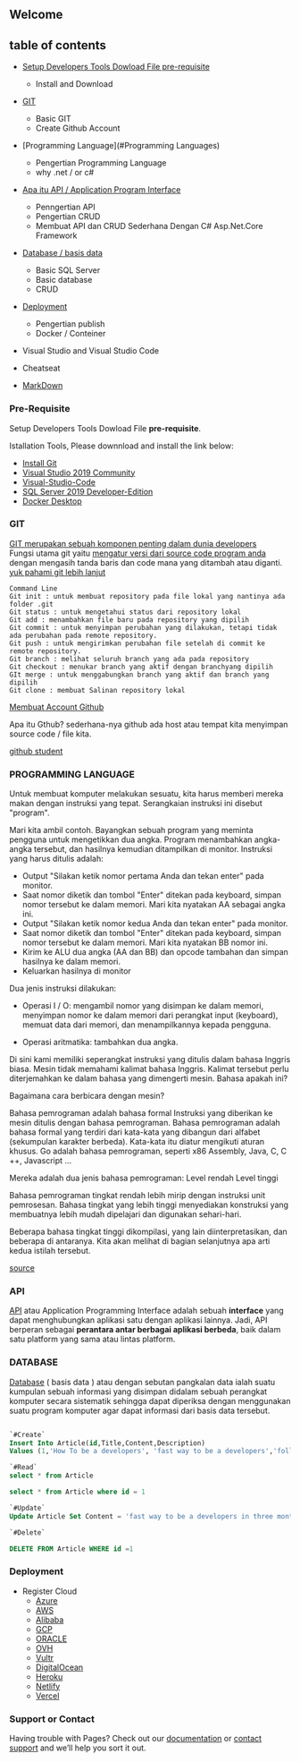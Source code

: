 ## Welcome 

## table of contents
- [Setup Developers Tools Dowload File pre-requisite](#Pre-Requisite)
  - Install and Download   
- [GIT](#git)
  - Basic GIT
  - Create  Github Account      
- [Programming Language](#Programming Languages)
  - Pengertian Programming Language
  - why .net / or c# 
- [Apa itu API / Application Program Interface](#api)
  - Penngertian API
  - Pengertian CRUD
  - Membuat API dan CRUD Sederhana Dengan C# Asp.Net.Core Framework 
- [Database / basis data](#database)
  - Basic SQL Server
  - Basic database
  - CRUD
- [Deployment](#deployment)
  - Pengertian publish
  - Docker / Conteiner
  

- Visual Studio and Visual Studio Code
- Cheatseat
- [MarkDown](#markdownn)


### Pre-Requisite
Setup Developers Tools Dowload File **pre-requisite**.

Istallation  Tools, Please downnload and install the link below:

- [Install Git](https://git-scm.com/download/win)
- [Visual Studio 2019 Community](https://visualstudio.microsoft.com/downloads/)
- [Visual-Studio-Code](https://code.visualstudio.com/)
- [SQL Server 2019 Developer-Edition](https://go.microsoft.com/fwlink/?linkid=866662)
- [Docker Desktop](https://www.docker.com/products/docker-desktop)

### GIT
[GIT merupakan sebuah komponen penting dalam dunia developers](https://idcloudhost.com/mengenal-apa-itu-git-serta-manfaat-dan-fiturnya-untuk-developer/)  
Fungsi utama git yaitu [mengatur versi dari source code program anda](https://idcloudhost.com/pengertian-dan-manfaat-git-bagi-developer/) dengan mengasih tanda baris dan code mana yang ditambah atau diganti.
[yuk pahami git lebih lanjut](https://www.youtube.com/watch?v=lTMZxWMjXQU&list=PLFIM0718LjIVknj6sgsSceMqlq242-jNf)

```git
Command Line   
Git init : untuk membuat repository pada file lokal yang nantinya ada folder .git
Git status : untuk mengetahui status dari repository lokal
Git add : menambahkan file baru pada repository yang dipilih
Git commit : untuk menyimpan perubahan yang dilakukan, tetapi tidak ada perubahan pada remote repository.
Git push : untuk mengirimkan perubahan file setelah di commit ke remote repository.
Git branch : melihat seluruh branch yang ada pada repository
Git checkout : menukar branch yang aktif dengan branchyang dipilih
GIt merge : untuk menggabungkan branch yang aktif dan branch yang dipilih
Git clone : membuat Salinan repository lokal

```


[Membuat Account Github](https://github.com/join)

Apa itu Gthub?
sederhana-nya github ada host atau tempat kita menyimpan source code / file kita. 

[github student](https://education.github.com/pack)


### PROGRAMMING LANGUAGE
Untuk membuat komputer melakukan sesuatu, kita harus memberi mereka makan dengan instruksi yang tepat. Serangkaian instruksi ini disebut "program". 

Mari kita ambil contoh. Bayangkan sebuah program yang meminta pengguna untuk mengetikkan dua angka. Program menambahkan angka-angka tersebut, dan hasilnya kemudian ditampilkan di monitor. Instruksi yang harus ditulis adalah:

* Output "Silakan ketik nomor pertama Anda dan tekan enter" pada monitor.
* Saat nomor diketik dan tombol "Enter" ditekan pada keyboard, simpan nomor tersebut ke dalam memori. Mari kita nyatakan AA sebagai angka ini.
* Output "Silakan ketik nomor kedua Anda dan tekan enter" pada monitor.
* Saat nomor diketik dan tombol "Enter" ditekan pada keyboard, simpan nomor tersebut ke dalam memori. Mari kita nyatakan BB nomor ini.
* Kirim ke ALU dua angka (AA dan BB) dan opcode tambahan dan simpan hasilnya ke dalam memori.
* Keluarkan hasilnya di monitor

Dua jenis instruksi dilakukan:

* Operasi I / O: mengambil nomor yang disimpan ke dalam memori, menyimpan nomor ke dalam memori dari perangkat input (keyboard), memuat data dari memori, dan menampilkannya kepada pengguna.

* Operasi aritmatika: tambahkan dua angka.

Di sini kami memiliki seperangkat instruksi yang ditulis dalam bahasa Inggris biasa. 
Mesin tidak memahami kalimat bahasa Inggris. Kalimat tersebut perlu diterjemahkan ke dalam bahasa yang dimengerti mesin. Bahasa apakah ini?

Bagaimana cara berbicara dengan mesin?

Bahasa pemrograman adalah bahasa formal
Instruksi yang diberikan ke mesin ditulis dengan bahasa pemrograman. Bahasa pemrograman adalah bahasa formal yang terdiri dari kata-kata yang dibangun dari alfabet (sekumpulan karakter berbeda). Kata-kata itu diatur mengikuti aturan khusus. Go adalah bahasa pemrograman, seperti x86 Assembly, Java, C, C ++, Javascript ...

Mereka adalah dua jenis bahasa pemrograman:
Level rendah
Level tinggi

Bahasa pemrograman tingkat rendah lebih mirip dengan instruksi unit pemrosesan. Bahasa tingkat yang lebih tinggi menyediakan konstruksi yang membuatnya lebih mudah dipelajari dan digunakan sehari-hari.

Beberapa bahasa tingkat tinggi dikompilasi, yang lain diinterpretasikan, dan beberapa di antaranya. Kita akan melihat di bagian selanjutnya apa arti kedua istilah tersebut.

[source](https://www.practical-go-lessons.com/chap-1-programming-a-computer)

### API
[API](https://www.niagahoster.co.id/blog/api-adalah/) atau Application Programming Interface adalah sebuah **interface** yang dapat menghubungkan aplikasi satu dengan aplikasi lainnya. Jadi, API berperan sebagai **perantara antar berbagai aplikasi berbeda**, baik dalam satu platform yang sama atau lintas platform.

### DATABASE
[Database](https://www.gurupendidikan.co.id/pengertian-database/) ( basis data ) atau dengan sebutan pangkalan data ialah suatu kumpulan sebuah informasi yang disimpan didalam sebuah perangkat komputer secara sistematik sehingga dapat diperiksa dengan menggunakan suatu program komputer agar dapat informasi dari basis data tersebut.

```sql

`#Create`
Insert Into Article(id,Title,Content,Description)
Values (1,'How To be a developers', 'fast way to be a developers','follow this step')

`#Read`
select * from Article

select * from Article where id = 1

`#Update`
Update Article Set Content = 'fast way to be a developers in three months' WHERE id =1

`#Delete`

DELETE FROM Article WHERE id =1

```

### Deployment
- Register Cloud
    - [Azure](https://azure.microsoft.com/en-us/features/azure-portal/)
    - [AWS](https://aws.amazon.com/free/)
    - [Alibaba](https://account.alibabacloud.com/register/)
    - [GCP](https://console.cloud.google.com/)
    - [ORACLE](https://www.oracle.com/cloud/free/)
    - [OVH](https://www.ovh.com/asia/)
    - [Vultr](https://www.vultr.com/)
    - [DigitalOcean](https://www.digitalocean.com/)
    - [Heroku](https://www.heroku.com/)
    - [Netlify](https://www.netlify.com/)
    - [Vercel](https://vercel.com/)



### Support or Contact

Having trouble with Pages? Check out our [documentation](https://docs.github.com/categories/github-pages-basics/) or [contact support](https://support.github.com/contact) and we’ll help you sort it out.
